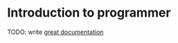 # Introduction to programmer

TODO: write [great documentation](http://jacobian.org/writing/what-to-write/)
